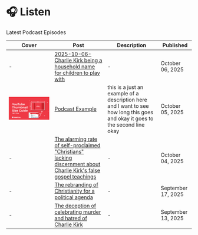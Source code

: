 # 🎧 Listen


Latest Podcast Episodes

| Cover                                                                               | Post                                                                                                                                                                                                                                                                                   | Description                                                                                                                   | Published          |
| ----------------------------------------------------------------------------------- | -------------------------------------------------------------------------------------------------------------------------------------------------------------------------------------------------------------------------------------------------------------------------------------- | ----------------------------------------------------------------------------------------------------------------------------- | ------------------ |
| \-                                                                                  | [2025-10-06-Charlie Kirk being a household name for children to play with](/Timeline/Podcast/October%202025/2025-10-06-Charlie%20Kirk%20being%20a%20household%20name%20for%20children%20to%20play%20with.md)                                                                                                | \-                                                                                                                            | October 06, 2025   |
| ![youtube thumbnail dimensions.jpg](/zulu/Photos/youtube%20thumbnail%20dimensions.jpg) | [Podcast Example](/Timeline/Podcast/Podcast%20Example.md)                                                                                                                                                                                                                               | this is a just an example of a description here and I want to see how long this goes and okay it goes to the second line okay | October 05, 2025   |
| \-                                                                                  | [The alarming rate of  self-proclaimed "Christians" lacking discernment about Charlie Kirk's false gospel teachings](/Timeline/Podcast/October%202025/2025-10-04-The%20alarming%20rate%20of%20%20self-proclaimed%20%22Christians%22%20lacking%20discernment%20about%20Charlie%20Kirk's%20false%20gospel%20teachings.md) | \-                                                                                                                            | October 04, 2025   |
| \-                                                                                  | [The rebranding of Christianity for a political agenda](/Timeline/Podcast/September%202025/2025-09-17-The%20rebranding%20of%20Christianity%20for%20a%20political%20agenda.md)                                                                                                                         | \-                                                                                                                            | September 17, 2025 |
| \-                                                                                  | [The deception of celebrating murder and hatred of Charlie Kirk](/Timeline/Podcast/September%202025/2025-09-13-The%20deception%20of%20celebrating%20murder%20and%20hatred%20of%20Charlie%20Kirk.md)                                                                                                       | \-                                                                                                                            | September 13, 2025 |



